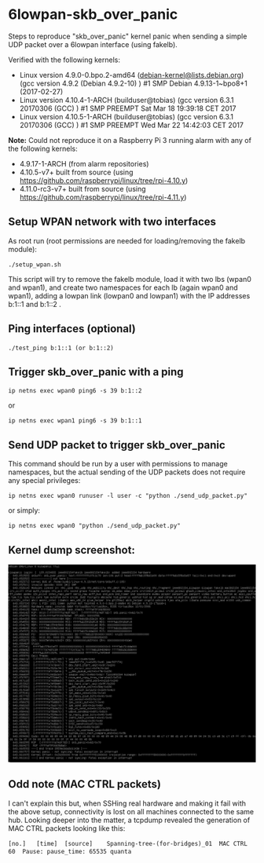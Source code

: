 # 6lowpan-skb_over_panic
Steps to reproduce "skb_over_panic" kernel panic when sending a simple UDP packet over a 6lowpan interface (using fakelb).

Verified with the following kernels:
* Linux version 4.9.0-0.bpo.2-amd64 (debian-kernel@lists.debian.org) (gcc version 4.9.2 (Debian 4.9.2-10) ) #1 SMP Debian 4.9.13-1~bpo8+1 (2017-02-27)
* Linux version 4.10.4-1-ARCH (builduser@tobias) (gcc version 6.3.1 20170306 (GCC) ) #1 SMP PREEMPT Sat Mar 18 19:39:18 CET 2017
* Linux version 4.10.5-1-ARCH (builduser@tobias) (gcc version 6.3.1 20170306 (GCC) ) #1 SMP PREEMPT Wed Mar 22 14:42:03 CET 2017

**Note:** Could not reproduce it on a Raspberry Pi 3 running alarm with any of the following kernels:
* 4.9.17-1-ARCH (from alarm repositories)
* 4.10.5-v7+ built from source (using https://github.com/raspberrypi/linux/tree/rpi-4.10.y)
* 4.11.0-rc3-v7+ built from source (using https://github.com/raspberrypi/linux/tree/rpi-4.11.y)


## Setup WPAN network with two interfaces

As root run (root permissions are needed for loading/removing the fakelb module):

    ./setup_wpan.sh

This script will try to remove the fakelb module, load it with two lbs (wpan0 and wpan1), and create two namespaces for each lb (again wpan0 and wpan1), adding a lowpan link (lowpan0 and lowpan1) with the IP addresses b:1::1 and b:1::2 .

## Ping interfaces (optional)

    ./test_ping b:1::1 (or b:1::2)

## Trigger skb_over_panic with a ping

    ip netns exec wpan0 ping6 -s 39 b:1::2
    
or

    ip netns exec wpan1 ping6 -s 39 b:1::1
    
## Send UDP packet to trigger skb_over_panic

This command should be run by a user with permissions to manage namespaces, but the actual sending of the UDP packets does not require any special privileges:

    ip netns exec wpan0 runuser -l user -c "python ./send_udp_packet.py"
    
or simply:

    ip netns exec wpan0 "python ./send_udp_packet.py"

## Kernel dump screenshot:

![Kernel Dump](https://github.com/PalmaITEM/6lowpan-skb_over_panic/raw/master/6lowpanic.png)

## Odd note (MAC CTRL packets)

I can't explain this but, when SSHing real hardware and making it fail with the above setup, connectivity is lost on all machines connected to the same hub. Looking deeper into the matter, a tcpdump revealed the generation of MAC CTRL packets looking like this:

    [no.]	[time]	[source]	Spanning-tree-(for-bridges)_01	MAC CTRL	60	Pause: pause_time: 65535 quanta
